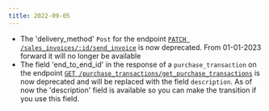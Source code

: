 ```yaml
---
title: 2022-09-05
---
```


* The 'delivery_method' `Post` for the endpoint [`PATCH /sales_invoices/:id/send_invoice`](/api/sales_invoices/#patch_sales_invoices_id_send_invoice) is now deprecated. From 01-01-2023 forward it will no longer be available
* The field 'end_to_end_id' in the response of a `purchase_transaction` on the endpoint [`GET /purchase_transactions/get_purchase_transactions`](/api/purchase_transactions/#get_purchase_transactions) is now deprecated and will be replaced with the field `description`. As of now the 'description' field is available so you can make the transition if you use this field.